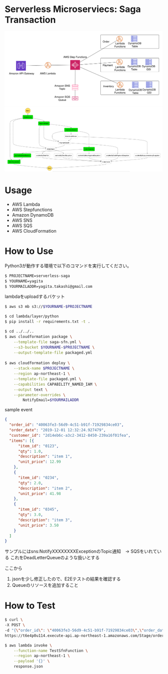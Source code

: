 # Serverless Microserviecs: Saga Transaction


![](./images/SagaDesignPattern.svg)
![](./images/statemachine.png)

# Usage
- AWS Lambda
- AWS Stepfunctions
- Amazon DynamoDB
- AWS SNS
- AWS SQS
- AWS CloudFormation

# How to Use

Python3が動作する環境で以下のコマンドを実行してください。

```bash
$ PROJECTNAME=serverless-saga
$ YOURNAME=yagita
$ YOURMAILADDR=yagita.takashi@gmail.com
```

lambdaをuploadするバケット
```bash
$ aws s3 mb s3://$YOURNAME-$PROJECTNAME
```

```bash
$ cd lambda/layer/python
$ pip install -r requirements.txt -t .
```

```bash
$ cd ../../..
$ aws cloudformation package \
    --template-file saga-sfn.yml \
    --s3-bucket $YOURNAME-$PROJECTNAME \
    --output-template-file packaged.yml

$ aws cloudformation deploy \
    --stack-name $PROJECTNAME \
    --region ap-northeast-1 \
    --template-file packaged.yml \
    --capabilities CAPABILITY_NAMED_IAM \
    --output text \
    --parameter-overrides \
        NotifyEmail=$YOURMAILADDR
```

sample event
```json
{
  "order_id": "40063fe3-56d9-4c51-b91f-71929834ce03",
  "order_date": "2019-12-01 12:32:24.927479",
  "customer_id": "2d14eb6c-a3c2-3412-8450-239a16f01fea",
  "items": [{
      "item_id": "0123",
      "qty": 1.0,
      "description": "item 1",
      "unit_price": 12.99
    },
    {
      "item_id": "0234",
      "qty": 2.0,
      "description": "item 2",
      "unit_price": 41.98
    },
    {
      "item_id": "0345",
      "qty": 3.0,
      "description": "item 3",
      "unit_price": 3.50
    }
  ]
}
```

サンプルにはsns:NotifyXXXXXXXXExceptionのTopic通知　-> SQSをいれている
これをDeadLetterQueueのような扱いとする

ここから
1. jsonを少し修正したので、E2Eテストの結果を確認する
2. Queueのリソースを追加すること

# How to Test


```bash
$ curl \
-X POST \
-d "{\"order_id\": \"40063fe3-56d9-4c51-b91f-71929834ce03\",\"order_date\": \"2018-10-19T10:50:16+08:00\",\"customer_id\": \"8d04ea6f-c6b2-4422-8550-839a16f01feb\",\"items\": [{\"item_id\": \"123\",\"qty\": 1.0,\"description\": \"Cart item 1\",\"unit_price\": 19.99},{\"item_id\": \"234\",\"qty\": 1.0,\"description\": \"Cart item 2\",\"unit_price\": 23.98},{\"item_id\": \"345\",\"qty\": 2.0,\"description\": \"Cart item 3\",\"unit_price\": 6.50}]}" \
https://t6e4p0u114.execute-api.ap-northeast-1.amazonaws.com/Stage/order
```

```bash
$ aws lambda invoke \
    --function-name TestSfnFunction \
    --region ap-northeast-1 \
    --payload '{}' \
    response.json
```



